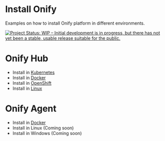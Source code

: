 Install Onify
=============

Examples on how to install Onify platform in different environments.

[![Project Status: WIP – Initial development is in progress, but there has not yet been a stable, usable release suitable for the public.](https://www.repostatus.org/badges/latest/wip.svg)](https://www.repostatus.org/#wip)

# Onify Hub

- Install in [Kubernetes](/hub/kubernetes)
- Install in [Docker](/hub/docker)
- Install in [OpenShift](/hub/openshift)
- Install in [Linux](/hub/linux)

# Onify Agent

- Install in [Docker](/agent/docker)
- Install in Linux (Coming soon)
- Install in Windows (Coming soon)

